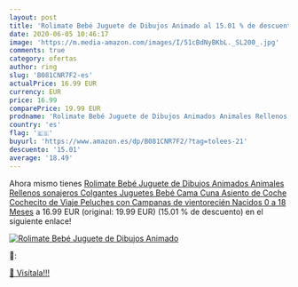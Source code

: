```yaml
---
layout: post
title: 'Rolimate Bebé Juguete de Dibujos Animado al 15.01 % de descuento'
date: 2020-06-05 10:46:17
image: 'https://m.media-amazon.com/images/I/51cBdNyBKbL._SL200_.jpg'
comments: true
category: ofertas
author: ring
slug: 'B081CNR7F2-es'
actualPrice: 16.99 EUR
currency: EUR
price: 16.99
comparePrice: 19.99 EUR
prodname: 'Rolimate Bebé Juguete de Dibujos Animados Animales Rellenos sonajeros Colgantes Juguetes  Bebé Cama Cuna Asiento de Coche Cochecito de Viaje Peluches con Campanas de vientorecién Nacidos 0 a 18 Meses'
country: 'es'
flag: '🇪🇸'
buyurl: 'https://www.amazon.es/dp/B081CNR7F2/?tag=tolees-21'
descuento: '15.01'
average: '18.49'
---
```


Ahora mismo tienes [Rolimate Bebé Juguete de Dibujos Animados Animales Rellenos sonajeros Colgantes Juguetes  Bebé Cama Cuna Asiento de Coche Cochecito de Viaje Peluches con Campanas de vientorecién Nacidos 0 a 18 Meses](https://www.amazon.es/dp/B081CNR7F2/?tag=tolees-21) a 16.99 EUR (original: 19.99 EUR) (15.01 %  de descuento) en el siguiente enlace!

[![Rolimate Bebé Juguete de Dibujos Animado](https://m.media-amazon.com/images/I/51cBdNyBKbL._SL200_.jpg)](https://www.amazon.es/dp/B081CNR7F2/?tag=tolees-21)

🔎:


[🛒 Visítala!!!](https://www.amazon.es/dp/B081CNR7F2/?tag=tolees-21)
